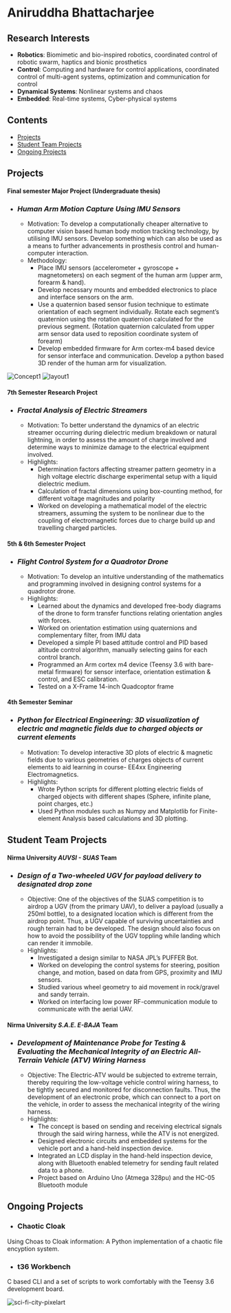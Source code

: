 # Aniruddha Bhattacharjee

## Research Interests
- **Robotics**: Biomimetic and bio-inspired robotics, coordinated control of robotic swarm, haptics and bionic prosthetics
- **Control**: Computing and hardware for control applications, coordinated control of multi-agent systems, optimization and communication for control
- **Dynamical Systems**: Nonlinear systems and chaos
- **Embedded**: Real-time systems, Cyber-physical systems
## Contents
- [Projects](#projects)
- [Student Team Projects](#student-team-projects)
- [Ongoing Projects](#ongoing-projects)

## Projects

#### Final semester Major Project (Undergraduate thesis)
- ### **_Human Arm Motion Capture Using IMU Sensors_**
  - Motivation: To develop a computationally cheaper alternative to computer vision based human body motion tracking technology, by utilising IMU sensors. Develop something which can also be used as a means to further advancements in prosthesis control and human-computer interaction.
  - Methodology:
    - Place IMU sensors (accelerometer + gyroscope + magnetometers) on each segment of the human arm (upper arm, forearm & hand). 
    - Develop necessary mounts and embedded electronics to place and interface sensors on the arm.
    - Use a quaternion based sensor fusion technique to estimate orientation of each segment individually. Rotate each segment’s quaternion using the rotation quaternion calculated for the previous segment. (Rotation quaternion calculated from upper arm sensor data used to reposition coordinate system of forearm)
    - Develop embedded firmware for Arm cortex-m4 based device for sensor interface and communication. Develop a python based 3D render of the human arm for visualization.

![Concept1](/assets/media/concept1.png)     ![layout1](/assets/media/layout1.png)

#### 7th Semester Research Project
- ### **_Fractal Analysis of Electric Streamers_**
  - Motivation: To better understand the dynamics of an electric streamer occurring during dielectric medium breakdown or natural lightning, in order to assess the amount of charge involved and determine ways to minimize damage to the electrical equipment involved.
  - Highlights:
    - Determination factors affecting streamer pattern geometry in a high voltage electric discharge experimental setup with a liquid dielectric medium. 
    - Calculation of fractal dimensions using box-counting method, for different voltage magnitudes and polarity
    - Worked on developing a mathematical model of the electric streamers, assuming the system to be nonlinear due to the coupling of electromagnetic forces due to charge build up and travelling charged particles.


#### 5th & 6th Semester Project
- ### **_Flight Control System for a Quadrotor Drone_**
  - Motivation: To develop an intuitive understanding of the mathematics and programming involved in designing control systems for a quadrotor drone.
  - Highlights:
    - Learned about the dynamics and developed free-body diagrams of the drone to form transfer functions relating orientation angles with forces.
    - Worked on orientation estimation using quaternions and complementary filter, from IMU data
    - Developed a simple PI based attitude control and PID based altitude control algorithm, manually selecting gains for each control branch.
    - Programmed an Arm cortex m4 device (Teensy 3.6 with bare-metal firmware) for sensor interface, orientation estimation & control, and ESC calibration.
    - Tested on a X-Frame 14-inch Quadcoptor frame


#### 4th Semester Seminar
- ### **_Python for Electrical Engineering: 3D visualization of electric and magnetic fields due to charged objects or current elements_**
  - Motivation: To develop interactive 3D plots of electric & magnetic fields due to various geometries of charges objects of current elements to aid learning in course- EE4xx Engineering Electromagnetics.
  - Highlights:
    - Wrote Python scripts for different plotting electric fields of charged objects with different shapes (Sphere, infinite plane, point charges, etc.)
    - Used Python modules such as Numpy and Matplotlib for Finite-element Analysis based calculations and 3D plotting.

## Student Team Projects

#### Nirma University _AUVSI - SUAS_ Team
- ### **_Design of a Two-wheeled UGV for payload delivery to designated drop zone_**
  - Objective: One of the objectives of the SUAS competition is to airdrop a UGV (from the primary UAV), to deliver a payload (usually a 250ml bottle), to a designated location which is different from the airdrop point. Thus, a UGV capable of surviving uncertainties and rough terrain had to be developed. The design should also focus on how to avoid the possibility of the UGV toppling while landing which can render it immobile.
  - Highlights: 
    - Investigated a design similar to NASA JPL’s PUFFER Bot.
    -	Worked on developing the control systems for steering, position change, and motion, based on data from GPS, proximity and IMU sensors.
    -	Studied various wheel geometry to aid movement in rock/gravel and sandy terrain.
    -	Worked on interfacing low power RF-communication module to communicate with the aerial UAV.

#### Nirma University **_S.A.E. E-BAJA_** Team
- ### **_Development of Maintenance Probe for Testing & Evaluating the Mechanical Integrity of an Electric All-Terrain Vehicle (ATV) Wiring Harness_**
  - Objective: The Electric-ATV would be subjected to extreme terrain, thereby requiring the low-voltage vehicle control wiring harness, to be tightly secured and monitored for disconnection faults. Thus, the development of an electronic probe, which can connect to a port on the vehicle, in order to assess the mechanical integrity of the wiring harness.
  - Highlights:
    - The concept is based on sending and receiving electrical signals through the said wiring harness, while the ATV is not energized.
    - Designed electronic circuits and embedded systems for the vehicle port and a hand-held inspection device.
    - Integrated an LCD display in the hand-held inspection device, along with Bluetooth enabled telemetry for sending fault related data to a phone.
    - Project based on Arduino Uno (Atmega 328pu) and the HC-05 Bluetooth module 

## Ongoing Projects

- ### **Chaotic Cloak**
Using Choas to Cloak information: A Python implementation of a chaotic file encyption system.

- ### **t36 Workbench**
C based CLI and a set of scripts to work comfortably with the Teensy 3.6 development board.










 
![sci-fi-city-pixelart](/assets/media/sci-fi-pixel1.gif)

